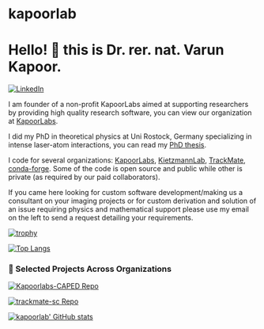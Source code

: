 # kapoorlab
# Hello! :wave: this is Dr. rer. nat. Varun Kapoor. 


[![LinkedIn][linkedin-shield]][linkedin-url]

I am founder of a non-profit KapoorLabs aimed at supporting researchers by providing high quality research software, you can view our organization at [KapoorLabs](https://kapoorlabs.org).

I did my PhD in theoretical physics at Uni Rostock, Germany specializing in intense laser-atom interactions, you can read my [PhD thesis](https://doi.org/10.18453/rosdok_id00001296).

[linkedin-shield]: https://img.shields.io/badge/-LinkedIn-black.svg?style=flat-square&logo=linkedin&colorB=555
[linkedin-url]: https://www.linkedin.com/in/varun-kapoor-6734b982/

I code for several organizations: [KapoorLabs](https://github.com/Kapoorlabs-CAPED), [KietzmannLab](https://github.com/KietzmannLab), [TrackMate](https://github.com/trackmate-sc), [conda-forge](https://github.com/conda-forge). Some of the code is open source and public while other is private (as required by our paid collaborators). 

If you came here looking for custom software development/making us a consultant on your imaging projects or for custom derivation and solution of an issue requiring physics and mathematical support please use my email on the left to send a request detailing your requirements.



[![trophy](https://github-profile-trophy.vercel.app/?username=kapoorlab)](https://github.com/ryo-ma/github-profile-trophy)


[![Top Langs](https://github-readme-stats.vercel.app/api/top-langs/?username=kapoorlab&layout=compact)](https://github.com/anuraghazra/github-readme-stats)

### 🔬 Selected Projects Across Organizations
[![Kapoorlabs-CAPED Repo](https://github-readme-stats.vercel.app/api/pin/?username=Kapoorlabs-CAPED&repo=NapaTrackMater)](https://github.com/Kapoorlabs-CAPED/Kaibu)



[![trackmate-sc Repo](https://github-readme-stats.vercel.app/api/pin/?username=trackmate-sc&repo=TrackMate-Oneat)](https://github.com/trackmate-sc/TrackMate)


[![kapoorlab' GitHub stats](https://github-readme-stats.vercel.app/api?username=kapoorlab&show_icons=true)](https://github.com/anuraghazra/github-readme-stats)


